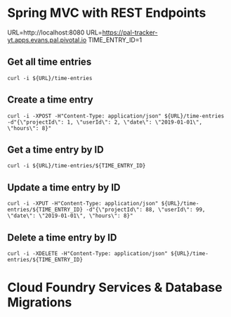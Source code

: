 # Spring MVC with REST Endpoints

URL=http://localhost:8080
URL=https://pal-tracker-yt.apps.evans.pal.pivotal.io
TIME_ENTRY_ID=1

## Get all time entries
```shell script
curl -i ${URL}/time-entries
```

## Create a time entry
```shell script
curl -i -XPOST -H"Content-Type: application/json" ${URL}/time-entries -d"{\"projectId\": 1, \"userId\": 2, \"date\": \"2019-01-01\", \"hours\": 8}"
```
## Get a time entry by ID
```shell script
curl -i ${URL}/time-entries/${TIME_ENTRY_ID}
```

## Update a time entry by ID
```shell script
curl -i -XPUT -H"Content-Type: application/json" ${URL}/time-entries/${TIME_ENTRY_ID} -d"{\"projectId\": 88, \"userId\": 99, \"date\": \"2019-01-01\", \"hours\": 8}"
```

## Delete a time entry by ID
```shell script
curl -i -XDELETE -H"Content-Type: application/json" ${URL}/time-entries/${TIME_ENTRY_ID}
```


# Cloud Foundry Services & Database Migrations
